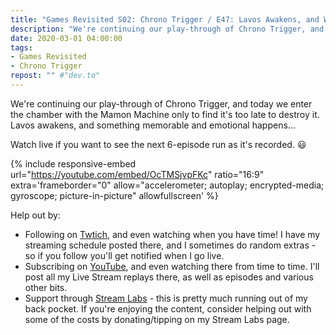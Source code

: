 ```yaml
---
title: "Games Revisited S02: Chrono Trigger / E47: Lavos Awakens, and What Happened After"
description: "We're continuing our play-through of Chrono Trigger, and today we enter the chamber with the Mamon Machine only to find it's too late to destroy it. Lavos awakens, and something memorable and emotional happens&hellip;"
date: 2020-03-01 04:00:00
tags:
- Games Revisited
- Chrono Trigger
repost: "" #"dev.to"
---
```


We're continuing our play-through of Chrono Trigger, and today we enter the chamber with the Mamon Machine only to find it's too late to destroy it. Lavos awakens, and something memorable and emotional happens&hellip;

Watch live if you want to see the next 6-episode run as it's recorded. :smiley:
<!--more-->

{% include responsive-embed url="https://youtube.com/embed/OcTMSjvpFKc" ratio="16:9" extra='frameborder="0" allow="accelerometer; autoplay; encrypted-media; gyroscope; picture-in-picture" allowfullscreen' %}

Help out by:
 * Following on [Twtich](https://twitch.tv/AnonJr_Live), and even watching when you have time! I have my streaming schedule posted there, and I sometimes do random extras - so if you follow you'll get notified when I go live.
 * Subscribing on [YouTube](http://www.youtube.com/channel/UCXafqhKHbkSUIrq0LAuu0tw), and even watching there from time to time. I'll post all my Live Stream replays there, as well as episodes and various other bits.
 * Support through [Stream Labs](https://streamlabs.com/anonjr_live) - this is pretty much running out of my back pocket. If you're enjoying the content, consider helping out with some of the costs by donating/tipping on my Stream Labs page.